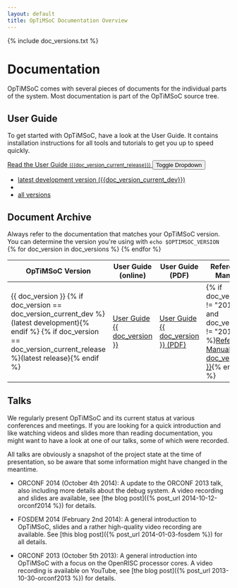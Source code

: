 ```yaml
---
layout: default
title: OpTiMSoC Documentation Overview
---
```

{% include doc_versions.txt %}

# Documentation

OpTiMSoC comes with several pieces of documents for the individual parts of the system.
Most documentation is part of the OpTiMSoC source tree.

## User Guide

To get started with OpTiMSoC, have a look at the User Guide. It contains
installation instructions for all tools and tutorials to get you up to speed
quickly.

<div class="btn-group">
  <a class="btn btn-primary"
     href="/docs/{{doc_version_current_release}}/user-guide/chap_introduction.html"
     role="button">
    <span class="glyphicon glyphicon-book" aria-hidden="true"></span> Read the User Guide <small>({{doc_version_current_release}})</small>
  </a>

  <button type="button" class="btn btn-primary dropdown-toggle" data-toggle="dropdown" aria-haspopup="true" aria-expanded="false">
    <span class="caret"></span>
    <span class="sr-only">Toggle Dropdown</span>
  </button>
  <ul class="dropdown-menu">
    <li>
      <a href="/docs/{{doc_version_current_dev}}/user-guide/chap_introduction.html">latest development version ({{doc_version_current_dev}})</a>
    </li>
    <li role="separator" class="divider"></li>
    <li><a href="#document-archive">all versions</a></li>
  </ul>
</div>

## Document Archive
<div class="alert alert-warning">
Always refer to the documentation that matches your OpTiMSoC version.
You can determine the version you're using with <code>echo $OPTIMSOC_VERSION</code>
</div>

<table class="table table-striped">
  <thead>
    <tr>
      <th>OpTiMSoC Version</th>
      <th>User Guide (online)</th>
      <th>User Guide (PDF)</th>
      <th>Reference Manual</th>
    </tr>
  </thead>
  {% for doc_version in doc_versions %}
    <tr>
      <td>
        {{ doc_version }}
        {% if doc_version == doc_version_current_dev %}(latest development){% endif %}
        {% if doc_version == doc_version_current_release %}(latest release){% endif %}
      </td>
      <td><a href="/docs/{{ doc_version }}/user-guide/chap_introduction.html">User Guide {{ doc_version }}</a></td>
      <td><a href="/docs/{{ doc_version }}/user-guide.pdf">User Guide {{ doc_version }} (PDF)</a></td>
      <td>{% if doc_version != "2015.1" and doc_version != "2016.1" %}<a href="/docs/{{ doc_version }}/refman/index.html">Reference Manual {{ doc_version }}</a>{% endif %}</td>
    </tr>
  {% endfor %}
</table>

## Talks

We regularly present OpTiMSoC and its current status at various conferences
and meetings. If you are looking for a quick introduction and like watching
videos and slides more than reading documentation, you might want to have a
look at one of our talks, some of which were recorded.

All talks are obviously a snapshot of the project state at the time of
presentation, so be aware that some information might have changed in the
meantime.

 * ORCONF 2014 (October 4th 2014): A update to the ORCONF 2013 talk, also
   including more details about the debug system. A video recording and slides
   are available, see [the blog post]({% post_url 2014-10-12-orconf2014 %}) for
   details.

 * FOSDEM 2014 (February 2nd 2014): A general introduction to OpTiMSoC, slides
   and a rather high-quality video recording are available. See
   [this blog post]({% post_url 2014-01-03-fosdem %}) for all details.

 * ORCONF 2013 (October 5th 2013): A general introduction into OpTiMSoC with a
   focus on the OpenRISC processor cores. A video recording is available on
   YouTube, see [the blog post]({% post_url 2013-10-30-orconf2013 %}) for
   details.
